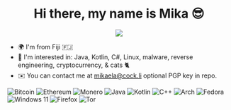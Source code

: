 

  <h1 align="center">Hi there, my name is Mika 😎</h1>
</p>
<p align="center">
  <img src="https://github.com/user-attachments/assets/4fb855e8-bb1b-42c7-9106-c4342c186032" />
</p>


* 🌍  I'm from Fiji  🇫🇯
* 🧠  I'm interested in: Java, Kotlin, C#, Linux, malware, reverse engineering, cryptocurrency, & cats 🐈
* ✉️  You can contact me at mikaela@cock.li optional PGP key in repo.
                                        
                              
![Bitcoin](https://img.shields.io/badge/bitcoin-2F3134?style=for-the-badge&logo=bitcoin&logoColor=white)  ![Ethereum](https://img.shields.io/badge/Ethereum-3C3C3D?style=for-the-badge&logo=Ethereum&logoColor=white)  ![Monero](https://img.shields.io/badge/monero-FF6600?style=for-the-badge&logo=monero&logoColor=white) ![Java](https://img.shields.io/badge/java-%23ED8B00.svg?style=for-the-badge&logo=openjdk&logoColor=white) ![Kotlin](https://img.shields.io/badge/kotlin-%237F52FF.svg?style=for-the-badge&logo=kotlin&logoColor=white) ![C++](https://img.shields.io/badge/c++-%2300599C.svg?style=for-the-badge&logo=c%2B%2B&logoColor=white) ![Arch](https://img.shields.io/badge/Arch%20Linux-1793D1?logo=arch-linux&logoColor=fff&style=for-the-badge) ![Fedora](https://img.shields.io/badge/Fedora-294172?style=for-the-badge&logo=fedora&logoColor=white) ![Windows 11](https://img.shields.io/badge/Windows%2011-%230079d5.svg?style=for-the-badge&logo=Windows%2011&logoColor=white) ![Firefox](https://img.shields.io/badge/Firefox-FF7139?style=for-the-badge&logo=Firefox-Browser&logoColor=white) ![Tor](https://img.shields.io/badge/Tor-7D4698?style=for-the-badge&logo=Tor-Browser&logoColor=white)
